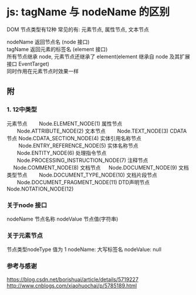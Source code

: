 # js: tagName 与 nodeName 的区别

DOM 节点类型有12种
常见的有:
元素节点, 属性节点, 文本节点    

nodeName 返回节点名 (node 接口)     
tagName 返回元素的标签名 (element 接口)     
所有节点继承 node, 元素节点还继承了 element(element 继承自 node 及其扩展接口 EventTarget)     
同时作用在元素节点时效果一样   


## 附
### 1. 12中类型
元素节点            　　Node.ELEMENT_NODE(1)
属性节点            　　Node.ATTRIBUTE_NODE(2)
文本节点            　　Node.TEXT_NODE(3)
CDATA节点             Node.CDATA_SECTION_NODE(4)
实体引用名称节点    　　 Node.ENTRY_REFERENCE_NODE(5)
实体名称节点        　　Node.ENTITY_NODE(6)
处理指令节点        　　Node.PROCESSING_INSTRUCTION_NODE(7)
注释节点            　 Node.COMMENT_NODE(8)
文档节点            　 Node.DOCUMENT_NODE(9)
文档类型节点        　　Node.DOCUMENT_TYPE_NODE(10)
文档片段节点        　　Node.DOCUMENT_FRAGMENT_NODE(11)
DTD声明节点            Node.NOTATION_NODE(12)


###  关于node 接口
nodeName 节点名称
nodeValue 节点值(字符串)

### 关于元素节点
节点类型nodeType 值为 1
nodeName: 大写标签名
nodeValue: null

### 参考与感谢
https://blog.csdn.net/borishuai/article/details/5719227
http://www.cnblogs.com/xiaohuochai/p/5785189.html